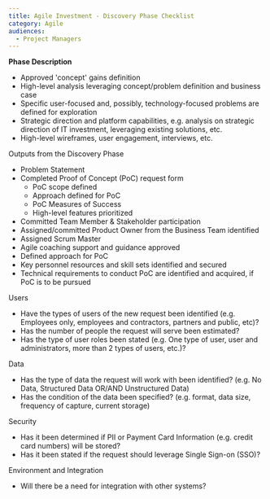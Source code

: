```yaml
---
title: Agile Investment - Discovery Phase Checklist
category: Agile
audiences:
  - Project Managers
---
```


**Phase Description**

* Approved 'concept' gains definition
* High-level analysis leveraging concept/problem definition and business case
* Specific user-focused and, possibly, technology-focused problems are defined for exploration
* Strategic direction and platform capabilities, e.g. analysis on strategic direction of IT investment, leveraging existing solutions, etc. 
* High-level wireframes, user engagement, interviews, etc.

Outputs from the Discovery Phase

* Problem Statement
* Completed Proof of Concept (PoC) request form
    * PoC scope defined
    * Approach defined for PoC
    * PoC Measures of Success
    * High-level features prioritized
* Committed Team Member & Stakeholder participation
* Assigned/committed Product Owner from the Business Team identified
* Assigned Scrum Master
* Agile coaching support and guidance approved
* Defined approach for PoC
* Key personnel resources and skill sets identified and secured
* Technical requirements to conduct PoC are identified and acquired, if PoC is to be pursued

Users

* Have the types of users of the new request been identified (e.g. Employees only, employees and contractors, partners and public, etc)?
* Has the number of people the request will serve been estimated?
* Has the type of user roles been stated (e.g. One type of user, user and administrators, more than 2 types of users, etc.)?

Data

* Has the type of data the request will work with been identified? (e.g. No Data, Structured Data OR/AND Unstructured Data)
* Has the condition of the data been specified? (e.g. format, data size, frequency of capture, current storage)

Security

* Has it been determined if PII or Payment Card Information (e.g. credit card numbers) will be stored?
* Has it been stated if the request should leverage Single Sign-on (SSO)?

Environment and Integration

* Will there be a need for integration with other systems?
